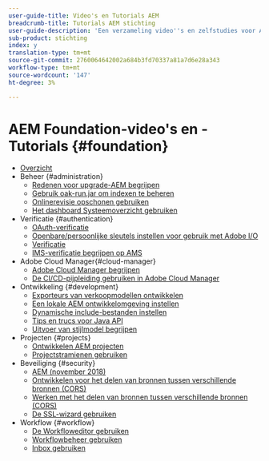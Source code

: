 ```yaml
---
user-guide-title: Video's en Tutorials AEM
breadcrumb-title: Tutorials AEM stichting
user-guide-description: 'Een verzameling video''s en zelfstudies voor Adobe Experience Manager Foundation. '
sub-product: stichting
index: y
translation-type: tm+mt
source-git-commit: 2760064642002a684b3fd70337a81a7d6e28a343
workflow-type: tm+mt
source-wordcount: '147'
ht-degree: 3%

---
```



# AEM Foundation-video&#39;s en -Tutorials {#foundation}

+ [Overzicht](./overview.md)
+ Beheer {#administration}
   + [Redenen voor upgrade-AEM begrijpen](./administration/understand-reasons-to-upgrade.md)
   + [Gebruik oak-run.jar om indexen te beheren](./administration/use-oak-run-jar-to-manage-indexes.md)
   + [Onlinerevisie opschonen gebruiken](./administration/use-online-revision-clean-up.md)
   + [Het dashboard Systeemoverzicht gebruiken](./administration/use-the-system-overview-dashboard.md)
+ Verificatie {#authentication}
   + [OAuth-verificatie](authentication/oauth-code-sample-develop.md)
   + [Openbare/persoonlijke sleutels instellen voor gebruik met Adobe I/O](authentication/set-up-public-private-keys-for-use-with-aem-and-adobe-io.md)
   + [Verificatie](authentication/authentication-support-article-understand.md)
   + [IMS-verificatie begrijpen op AMS](authentication/adobe-ims-authentication-technical-video-understand.md)
+ Adobe Cloud Manager{#cloud-manager}
   + [Adobe Cloud Manager begrijpen](./cloud-manager/understand-cloud-manager-for-aem.md)
   + [De CI/CD-pijpleiding gebruiken in Adobe Cloud Manager](./cloud-manager/use-the-cicd-pipeline-in-cloud-manager-for-aem.md)
+ Ontwikkeling {#development}
   + [Exporteurs van verkoopmodellen ontwikkelen](./development/develop-sling-model-exporter.md)
   + [Een lokale AEM ontwikkelomgeving instellen](./development/set-up-a-local-aem-development-environment.md)
   + [Dynamische include-bestanden instellen](./development/set-up-sling-dynamic-include.md)
   + [Tips en trucs voor Java API](./development/understand-java-api-best-practices.md)
   + [Uitvoer van stijlmodel begrijpen](./development/understand-sling-model-exporter.md)
+ Projecten {#projects}
   + [Ontwikkelen AEM projecten](./projects/develop-aem-projects.md)
   + [Projectstramienen gebruiken](./projects/use-project-masters.md)
+ Beveiliging {#security}
   + [AEM (november 2018)](./security/aem-security-notification-2018-11.md)
   + [Ontwikkelen voor het delen van bronnen tussen verschillende bronnen (CORS)](./security/develop-for-cross-origin-resource-sharing.md)
   + [Werken met het delen van bronnen tussen verschillende bronnen (CORS)](./security/understand-cross-origin-resource-sharing.md)
   + [De SSL-wizard gebruiken](./security/use-the-ssl-wizard.md)
+ Workflow {#workflow}
   + [De Workfloweditor gebruiken](./workflow/use-the-workflow-editor.md)
   + [Workflowbeheer gebruiken](./workflow/use-workflow-management.md)
   + [Inbox gebruiken](./workflow/use-the-inbox.md)


